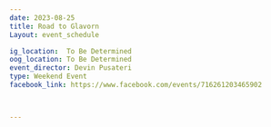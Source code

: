 ```yaml
---
date: 2023-08-25
title: Road to Glavorn
Layout: event_schedule

ig_location:  To Be Determined
oog_location: To Be Determined
event_director: Devin Pusateri
type: Weekend Event
facebook_link: https://www.facebook.com/events/716261203465902



---
```

